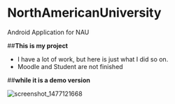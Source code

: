 # NorthAmericanUniversity
Android Application for NAU

##**This is my project**
-  I have a lot of work, but here is just what I did so on.
-  Moodle and Student are not finished

##**while it is a demo version**

![screenshot_1477121668](https://cloud.githubusercontent.com/assets/14335516/19776080/58cff8cc-9c38-11e6-8e31-ec1a003c0a3a.png)

